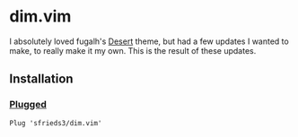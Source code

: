 # dim.vim

I absolutely loved fugalh's [Desert](https://github.com/fugalh/desert.vim)
theme, but had a few updates I wanted to make, to really make it my own. This is
the result of these updates.

## Installation

### [Plugged](https://github.com/junegunn/vim-plug)

```
Plug 'sfrieds3/dim.vim'
```
